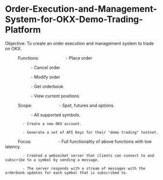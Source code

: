# Order-Execution-and-Management-System-for-OKX-Demo-Trading-Platform
Objective: To create an order execution and management system to trade on OKX.

      Functions:
            - Place order

            - Cancel order

            - Modify order

            - Get orderbook

            - View current positions
            
      Scope:
            - Spot, futures and options.

            - All supported symbols.

            - Create a new OKX account.

            - Generate a set of API Keys for their "demo trading" testnet.

      Focus:
            - Full functionality of above functions with low latency.

            - Created a websocket server that clients can connect to and subscribe to a symbol by sending a message.

            - The server responds with a stream of messages with the orderbook updates for each symbol that is subscribed to.
